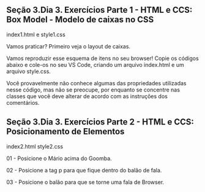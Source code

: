 ## Seção 3.Dia 3. Exercícios Parte 1 - HTML e CCS: Box Model - Modelo de caixas no CSS

index1.html e style1.css

Vamos praticar? Primeiro veja o layout de caixas.

Vamos reproduzir esse esquema de itens no seu browser! Copie os códigos abaixo e cole-os no seu VS Code, criando um arquivo index.html e um arquivo style.css.

Você provavelmente não conhece algumas das propriedades utilizadas nesse código, mas não se preocupe, por enquanto se concentre nas classes que você deve alterar de acordo com as instruções dos comentários.

## Seção 3.Dia 3. Exercícios Parte 2 - HTML e CCS: Posicionamento de Elementos

index2.html style2.css

01 - Posicione o Mário acima do Goomba.

02 - Posicione a tag p para que fique dentro do balão de fala.

03 - Posicione o balão para que se torne uma fala de Browser.
